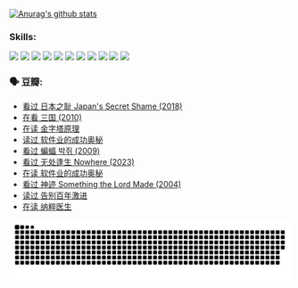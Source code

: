 
[![Anurag's github stats](https://github-readme-stats.vercel.app/api?username=w940853815)](https://github.com/anuraghazra/github-readme-stats)

### Skills:

<code><img height="32" src="https://cdn.jsdelivr.net/npm/simple-icons@v5/icons/python.svg"></code>
<code><img height="32" src="https://cdn.jsdelivr.net/npm/simple-icons@v5/icons/javascript.svg"></code>
<code><img height="32" src="https://cdn.jsdelivr.net/npm/simple-icons@v5/icons/django.svg"></code>
<code><img height="32" src="https://cdn.jsdelivr.net/npm/simple-icons@v5/icons/flask.svg"></code>
<code><img height="32" src="https://cdn.jsdelivr.net/npm/simple-icons@v5/icons/vuetify.svg"></code>
<code><img height="32" src="https://cdn.jsdelivr.net/npm/simple-icons@v5/icons/git.svg"></code>
<code><img height="32" src="https://cdn.jsdelivr.net/npm/simple-icons@v5/icons/docker.svg"></code>
<code><img height="32" src="https://cdn.jsdelivr.net/npm/simple-icons@v5/icons/postgresql.svg"></code>
<code><img height="32" src="https://cdn.jsdelivr.net/npm/simple-icons@v5/icons/elasticsearch.svg"></code>
<code><img height="32" src="https://cdn.jsdelivr.net/npm/simple-icons@v5/icons/macos.svg"></code>
<code><img height="32" src="https://cdn.jsdelivr.net/npm/simple-icons@v5/icons/linux.svg"></code>

### 🗣 豆瓣:

<!-- DOUBAN-ACTIVITIES:START -->
- [看过 日本之耻 Japan's Secret Shame‎ (2018)](https://www.douban.com/people/136069238/status/4431579101/?_i=99999898)
- [在看 三国‎ (2010)](https://www.douban.com/people/136069238/status/4430559482/?_i=99999898)
- [在读 金字塔原理](https://www.douban.com/people/136069238/status/4424812753/?_i=99999898)
- [读过 软件业的成功奥秘](https://www.douban.com/people/136069238/status/4424809958/?_i=99999898)
- [看过 蝙蝠 박쥐‎ (2009)](https://www.douban.com/people/136069238/status/4422787315/?_i=99999898)
- [看过 无处逢生 Nowhere‎ (2023)](https://www.douban.com/people/136069238/status/4416454713/?_i=99999898)
- [在读 软件业的成功奥秘](https://www.douban.com/people/136069238/status/4414815312/?_i=99999898)
- [看过 神迹 Something the Lord Made‎ (2004)](https://www.douban.com/people/136069238/status/4409691983/?_i=99999898)
- [读过 告别百年激进](https://www.douban.com/people/136069238/status/4406414036/?_i=99999898)
- [在读 纳粹医生](https://www.douban.com/people/136069238/status/4406413750/?_i=99999898)
<!-- DOUBAN-ACTIVITIES:END -->


![Snake animation](https://raw.githubusercontent.com/w940853815/w940853815/output/github-contribution-grid-snake.svg)

<!--
**w940853815/w940853815** is a ✨ _special_ ✨ repository because its `README.md` (this file) appears on your GitHub profile.

Here are some ideas to get you started:

- 🔭 I’m currently working on ...
- 🌱 I’m currently learning ...
- 👯 I’m looking to collaborate on ...
- 🤔 I’m looking for help with ...
- 💬 Ask me about ...
- 📫 How to reach me: ...
- 😄 Pronouns: ...
- ⚡ Fun fact: ...
-->
